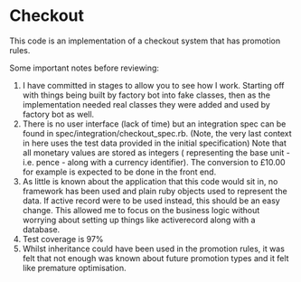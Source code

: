 # Checkout

This code is an implementation of a checkout system that
has promotion rules.

Some important notes before reviewing:

1. I have committed in stages to allow you to see how I work.
   Starting off with things being built by factory bot into
   fake classes, then as the implementation needed real
   classes they were added and used by factory bot as well.
2. There is no user interface (lack of time) but an integration
   spec can be found in spec/integration/checkout_spec.rb.
   (Note, the very last context in here uses the test data
   provided in the initial specification)
   Note that all monetary values are stored as integers (
   representing the base unit - i.e. pence - along with a
   currency identifier).
   The conversion to £10.00 for example is expected to be
   done in the front end.
3. As little is known about the application that this code
   would sit in, no framework has been used and plain ruby
   objects used to represent the data.  If active record
   were to be used instead, this should be an easy change.
   This allowed me to focus on the business logic without
   worrying about setting up things like activerecord along
   with a database.
4. Test coverage is 97%
5. Whilst inheritance could have been used in the
   promotion rules, it was felt that not enough
   was known about future promotion types and
   it felt like premature optimisation.

